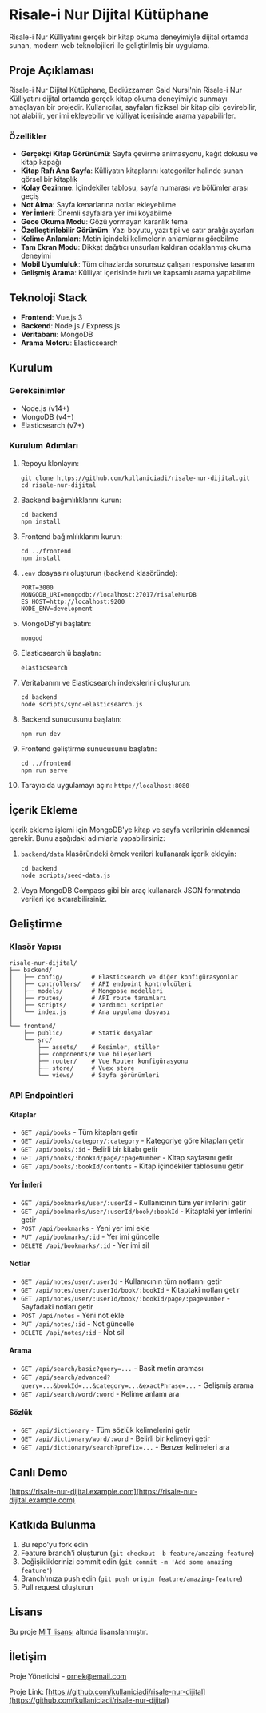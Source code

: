 # Risale-i Nur Dijital Kütüphane

Risale-i Nur Külliyatını gerçek bir kitap okuma deneyimiyle dijital ortamda sunan, modern web teknolojileri ile geliştirilmiş bir uygulama.

## Proje Açıklaması

Risale-i Nur Dijital Kütüphane, Bediüzzaman Said Nursi'nin Risale-i Nur Külliyatını dijital ortamda gerçek kitap okuma deneyimiyle sunmayı amaçlayan bir projedir. Kullanıcılar, sayfaları fiziksel bir kitap gibi çevirebilir, not alabilir, yer imi ekleyebilir ve külliyat içerisinde arama yapabilirler.

### Özellikler

- **Gerçekçi Kitap Görünümü**: Sayfa çevirme animasyonu, kağıt dokusu ve kitap kapağı
- **Kitap Rafı Ana Sayfa**: Külliyatın kitaplarını kategoriler halinde sunan görsel bir kitaplık
- **Kolay Gezinme**: İçindekiler tablosu, sayfa numarası ve bölümler arası geçiş
- **Not Alma**: Sayfa kenarlarına notlar ekleyebilme
- **Yer İmleri**: Önemli sayfalara yer imi koyabilme
- **Gece Okuma Modu**: Gözü yormayan karanlık tema
- **Özelleştirilebilir Görünüm**: Yazı boyutu, yazı tipi ve satır aralığı ayarları
- **Kelime Anlamları**: Metin içindeki kelimelerin anlamlarını görebilme
- **Tam Ekran Modu**: Dikkat dağıtıcı unsurları kaldıran odaklanmış okuma deneyimi
- **Mobil Uyumluluk**: Tüm cihazlarda sorunsuz çalışan responsive tasarım
- **Gelişmiş Arama**: Külliyat içerisinde hızlı ve kapsamlı arama yapabilme

## Teknoloji Stack

- **Frontend**: Vue.js 3
- **Backend**: Node.js / Express.js
- **Veritabanı**: MongoDB
- **Arama Motoru**: Elasticsearch

## Kurulum

### Gereksinimler

- Node.js (v14+)
- MongoDB (v4+)
- Elasticsearch (v7+)

### Kurulum Adımları

1. Repoyu klonlayın:
   ```
   git clone https://github.com/kullaniciadi/risale-nur-dijital.git
   cd risale-nur-dijital
   ```

2. Backend bağımlılıklarını kurun:
   ```
   cd backend
   npm install
   ```

3. Frontend bağımlılıklarını kurun:
   ```
   cd ../frontend
   npm install
   ```

4. `.env` dosyasını oluşturun (backend klasöründe):
   ```
   PORT=3000
   MONGODB_URI=mongodb://localhost:27017/risaleNurDB
   ES_HOST=http://localhost:9200
   NODE_ENV=development
   ```

5. MongoDB'yi başlatın:
   ```
   mongod
   ```

6. Elasticsearch'ü başlatın:
   ```
   elasticsearch
   ```

7. Veritabanını ve Elasticsearch indekslerini oluşturun:
   ```
   cd backend
   node scripts/sync-elasticsearch.js
   ```

8. Backend sunucusunu başlatın:
   ```
   npm run dev
   ```

9. Frontend geliştirme sunucusunu başlatın:
   ```
   cd ../frontend
   npm run serve
   ```

10. Tarayıcıda uygulamayı açın: `http://localhost:8080`

## İçerik Ekleme

İçerik ekleme işlemi için MongoDB'ye kitap ve sayfa verilerinin eklenmesi gerekir. Bunu aşağıdaki adımlarla yapabilirsiniz:

1. `backend/data` klasöründeki örnek verileri kullanarak içerik ekleyin:
   ```
   cd backend
   node scripts/seed-data.js
   ```

2. Veya MongoDB Compass gibi bir araç kullanarak JSON formatında verileri içe aktarabilirsiniz.

## Geliştirme

### Klasör Yapısı

```
risale-nur-dijital/
├── backend/
│   ├── config/        # Elasticsearch ve diğer konfigürasyonlar
│   ├── controllers/   # API endpoint kontrolcüleri
│   ├── models/        # Mongoose modelleri
│   ├── routes/        # API route tanımları
│   ├── scripts/       # Yardımcı scriptler
│   └── index.js       # Ana uygulama dosyası
│
└── frontend/
    ├── public/        # Statik dosyalar
    └── src/
        ├── assets/    # Resimler, stiller
        ├── components/# Vue bileşenleri
        ├── router/    # Vue Router konfigürasyonu
        ├── store/     # Vuex store
        └── views/     # Sayfa görünümleri
```

### API Endpointleri

#### Kitaplar
- `GET /api/books` - Tüm kitapları getir
- `GET /api/books/category/:category` - Kategoriye göre kitapları getir
- `GET /api/books/:id` - Belirli bir kitabı getir
- `GET /api/books/:bookId/page/:pageNumber` - Kitap sayfasını getir
- `GET /api/books/:bookId/contents` - Kitap içindekiler tablosunu getir

#### Yer İmleri
- `GET /api/bookmarks/user/:userId` - Kullanıcının tüm yer imlerini getir
- `GET /api/bookmarks/user/:userId/book/:bookId` - Kitaptaki yer imlerini getir
- `POST /api/bookmarks` - Yeni yer imi ekle
- `PUT /api/bookmarks/:id` - Yer imi güncelle
- `DELETE /api/bookmarks/:id` - Yer imi sil

#### Notlar
- `GET /api/notes/user/:userId` - Kullanıcının tüm notlarını getir
- `GET /api/notes/user/:userId/book/:bookId` - Kitaptaki notları getir
- `GET /api/notes/user/:userId/book/:bookId/page/:pageNumber` - Sayfadaki notları getir
- `POST /api/notes` - Yeni not ekle
- `PUT /api/notes/:id` - Not güncelle
- `DELETE /api/notes/:id` - Not sil

#### Arama
- `GET /api/search/basic?query=...` - Basit metin araması
- `GET /api/search/advanced?query=...&bookId=...&category=...&exactPhrase=...` - Gelişmiş arama
- `GET /api/search/word/:word` - Kelime anlamı ara

#### Sözlük
- `GET /api/dictionary` - Tüm sözlük kelimelerini getir
- `GET /api/dictionary/word/:word` - Belirli bir kelimeyi getir
- `GET /api/dictionary/search?prefix=...` - Benzer kelimeleri ara

## Canlı Demo

[https://risale-nur-dijital.example.com](https://risale-nur-dijital.example.com)

## Katkıda Bulunma

1. Bu repo'yu fork edin
2. Feature branch'i oluşturun (`git checkout -b feature/amazing-feature`)
3. Değişikliklerinizi commit edin (`git commit -m 'Add some amazing feature'`)
4. Branch'ınıza push edin (`git push origin feature/amazing-feature`)
5. Pull request oluşturun

## Lisans

Bu proje [MIT lisansı](LICENSE) altında lisanslanmıştır.

## İletişim

Proje Yöneticisi - [ornek@email.com](mailto:ornek@email.com)

Proje Link: [https://github.com/kullaniciadi/risale-nur-dijital](https://github.com/kullaniciadi/risale-nur-dijital)